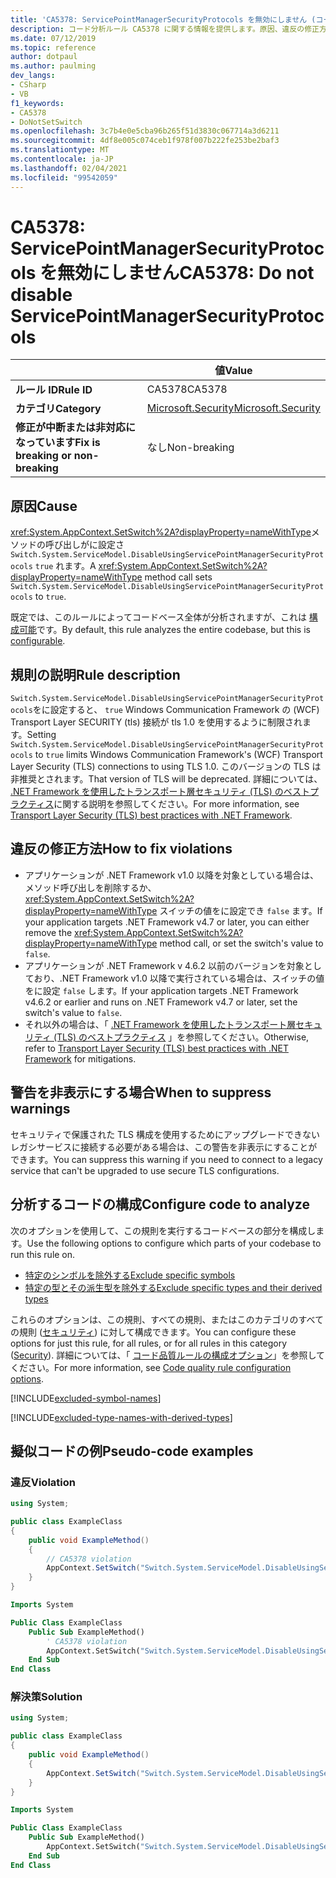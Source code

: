```yaml
---
title: 'CA5378: ServicePointManagerSecurityProtocols を無効にしません (コード分析)'
description: コード分析ルール CA5378 に関する情報を提供します。原因、違反の修正方法、非表示にするタイミングなどが含まれます。
ms.date: 07/12/2019
ms.topic: reference
author: dotpaul
ms.author: paulming
dev_langs:
- CSharp
- VB
f1_keywords:
- CA5378
- DoNotSetSwitch
ms.openlocfilehash: 3c7b4e0e5cba96b265f51d3830c067714a3d6211
ms.sourcegitcommit: 4df8e005c074ceb1f978f007b222fe253be2baf3
ms.translationtype: MT
ms.contentlocale: ja-JP
ms.lasthandoff: 02/04/2021
ms.locfileid: "99542059"
---
```

# <a name="ca5378-do-not-disable-servicepointmanagersecurityprotocols"></a><span data-ttu-id="e3b7d-103">CA5378: ServicePointManagerSecurityProtocols を無効にしません</span><span class="sxs-lookup"><span data-stu-id="e3b7d-103">CA5378: Do not disable ServicePointManagerSecurityProtocols</span></span>

| | <span data-ttu-id="e3b7d-104">値</span><span class="sxs-lookup"><span data-stu-id="e3b7d-104">Value</span></span> |
|-|-|
| <span data-ttu-id="e3b7d-105">**ルール ID**</span><span class="sxs-lookup"><span data-stu-id="e3b7d-105">**Rule ID**</span></span> |<span data-ttu-id="e3b7d-106">CA5378</span><span class="sxs-lookup"><span data-stu-id="e3b7d-106">CA5378</span></span>|
| <span data-ttu-id="e3b7d-107">**カテゴリ**</span><span class="sxs-lookup"><span data-stu-id="e3b7d-107">**Category**</span></span> |[<span data-ttu-id="e3b7d-108">Microsoft.Security</span><span class="sxs-lookup"><span data-stu-id="e3b7d-108">Microsoft.Security</span></span>](security-warnings.md)|
| <span data-ttu-id="e3b7d-109">**修正が中断または非対応になっています**</span><span class="sxs-lookup"><span data-stu-id="e3b7d-109">**Fix is breaking or non-breaking**</span></span> |<span data-ttu-id="e3b7d-110">なし</span><span class="sxs-lookup"><span data-stu-id="e3b7d-110">Non-breaking</span></span>|

## <a name="cause"></a><span data-ttu-id="e3b7d-111">原因</span><span class="sxs-lookup"><span data-stu-id="e3b7d-111">Cause</span></span>

<span data-ttu-id="e3b7d-112"><xref:System.AppContext.SetSwitch%2A?displayProperty=nameWithType>メソッドの呼び出しがに設定さ `Switch.System.ServiceModel.DisableUsingServicePointManagerSecurityProtocols` `true` れます。</span><span class="sxs-lookup"><span data-stu-id="e3b7d-112">A <xref:System.AppContext.SetSwitch%2A?displayProperty=nameWithType> method call sets `Switch.System.ServiceModel.DisableUsingServicePointManagerSecurityProtocols` to `true`.</span></span>

<span data-ttu-id="e3b7d-113">既定では、このルールによってコードベース全体が分析されますが、これは [構成可能](#configure-code-to-analyze)です。</span><span class="sxs-lookup"><span data-stu-id="e3b7d-113">By default, this rule analyzes the entire codebase, but this is [configurable](#configure-code-to-analyze).</span></span>

## <a name="rule-description"></a><span data-ttu-id="e3b7d-114">規則の説明</span><span class="sxs-lookup"><span data-stu-id="e3b7d-114">Rule description</span></span>

<span data-ttu-id="e3b7d-115">`Switch.System.ServiceModel.DisableUsingServicePointManagerSecurityProtocols`をに設定すると、 `true` Windows Communication Framework の (WCF) Transport Layer SECURITY (tls) 接続が tls 1.0 を使用するように制限されます。</span><span class="sxs-lookup"><span data-stu-id="e3b7d-115">Setting `Switch.System.ServiceModel.DisableUsingServicePointManagerSecurityProtocols` to `true` limits Windows Communication Framework's (WCF) Transport Layer Security (TLS) connections to using TLS 1.0.</span></span> <span data-ttu-id="e3b7d-116">このバージョンの TLS は非推奨とされます。</span><span class="sxs-lookup"><span data-stu-id="e3b7d-116">That version of TLS will be deprecated.</span></span> <span data-ttu-id="e3b7d-117">詳細については、 [.NET Framework を使用したトランスポート層セキュリティ (TLS) のベストプラクティス](../../../framework/network-programming/tls.md#switchsystemservicemodeldisableusingservicepointmanagersecurityprotocols)に関する説明を参照してください。</span><span class="sxs-lookup"><span data-stu-id="e3b7d-117">For more information, see [Transport Layer Security (TLS) best practices with .NET Framework](../../../framework/network-programming/tls.md#switchsystemservicemodeldisableusingservicepointmanagersecurityprotocols).</span></span>

## <a name="how-to-fix-violations"></a><span data-ttu-id="e3b7d-118">違反の修正方法</span><span class="sxs-lookup"><span data-stu-id="e3b7d-118">How to fix violations</span></span>

- <span data-ttu-id="e3b7d-119">アプリケーションが .NET Framework v1.0 以降を対象としている場合は、メソッド呼び出しを削除するか、 <xref:System.AppContext.SetSwitch%2A?displayProperty=nameWithType> スイッチの値をに設定でき `false` ます。</span><span class="sxs-lookup"><span data-stu-id="e3b7d-119">If your application targets .NET Framework v4.7 or later, you can either remove the <xref:System.AppContext.SetSwitch%2A?displayProperty=nameWithType> method call, or set the switch's value to `false`.</span></span>
- <span data-ttu-id="e3b7d-120">アプリケーションが .NET Framework v 4.6.2 以前のバージョンを対象としており、.NET Framework v1.0 以降で実行されている場合は、スイッチの値をに設定 `false` します。</span><span class="sxs-lookup"><span data-stu-id="e3b7d-120">If your application targets .NET Framework v4.6.2 or earlier and runs on .NET Framework v4.7 or later, set the switch's value to `false`.</span></span>
- <span data-ttu-id="e3b7d-121">それ以外の場合は、「 [.NET Framework を使用したトランスポート層セキュリティ (TLS) のベストプラクティス](../../../framework/network-programming/tls.md) 」を参照してください。</span><span class="sxs-lookup"><span data-stu-id="e3b7d-121">Otherwise, refer to [Transport Layer Security (TLS) best practices with .NET Framework](../../../framework/network-programming/tls.md) for mitigations.</span></span>

## <a name="when-to-suppress-warnings"></a><span data-ttu-id="e3b7d-122">警告を非表示にする場合</span><span class="sxs-lookup"><span data-stu-id="e3b7d-122">When to suppress warnings</span></span>

<span data-ttu-id="e3b7d-123">セキュリティで保護された TLS 構成を使用するためにアップグレードできないレガシサービスに接続する必要がある場合は、この警告を非表示にすることができます。</span><span class="sxs-lookup"><span data-stu-id="e3b7d-123">You can suppress this warning if you need to connect to a legacy service that can't be upgraded to use secure TLS configurations.</span></span>

## <a name="configure-code-to-analyze"></a><span data-ttu-id="e3b7d-124">分析するコードの構成</span><span class="sxs-lookup"><span data-stu-id="e3b7d-124">Configure code to analyze</span></span>

<span data-ttu-id="e3b7d-125">次のオプションを使用して、この規則を実行するコードベースの部分を構成します。</span><span class="sxs-lookup"><span data-stu-id="e3b7d-125">Use the following options to configure which parts of your codebase to run this rule on.</span></span>

- [<span data-ttu-id="e3b7d-126">特定のシンボルを除外する</span><span class="sxs-lookup"><span data-stu-id="e3b7d-126">Exclude specific symbols</span></span>](#exclude-specific-symbols)
- [<span data-ttu-id="e3b7d-127">特定の型とその派生型を除外する</span><span class="sxs-lookup"><span data-stu-id="e3b7d-127">Exclude specific types and their derived types</span></span>](#exclude-specific-types-and-their-derived-types)

<span data-ttu-id="e3b7d-128">これらのオプションは、この規則、すべての規則、またはこのカテゴリのすべての規則 ([セキュリティ](security-warnings.md)) に対して構成できます。</span><span class="sxs-lookup"><span data-stu-id="e3b7d-128">You can configure these options for just this rule, for all rules, or for all rules in this category ([Security](security-warnings.md)).</span></span> <span data-ttu-id="e3b7d-129">詳細については、「 [コード品質ルールの構成オプション](../code-quality-rule-options.md)」を参照してください。</span><span class="sxs-lookup"><span data-stu-id="e3b7d-129">For more information, see [Code quality rule configuration options](../code-quality-rule-options.md).</span></span>

[!INCLUDE[excluded-symbol-names](~/includes/code-analysis/excluded-symbol-names.md)]

[!INCLUDE[excluded-type-names-with-derived-types](~/includes/code-analysis/excluded-type-names-with-derived-types.md)]

## <a name="pseudo-code-examples"></a><span data-ttu-id="e3b7d-130">擬似コードの例</span><span class="sxs-lookup"><span data-stu-id="e3b7d-130">Pseudo-code examples</span></span>

### <a name="violation"></a><span data-ttu-id="e3b7d-131">違反</span><span class="sxs-lookup"><span data-stu-id="e3b7d-131">Violation</span></span>

```csharp
using System;

public class ExampleClass
{
    public void ExampleMethod()
    {
        // CA5378 violation
        AppContext.SetSwitch("Switch.System.ServiceModel.DisableUsingServicePointManagerSecurityProtocols", true);
    }
}
```

```vb
Imports System

Public Class ExampleClass
    Public Sub ExampleMethod()
        ' CA5378 violation
        AppContext.SetSwitch("Switch.System.ServiceModel.DisableUsingServicePointManagerSecurityProtocols", true)
    End Sub
End Class
```

### <a name="solution"></a><span data-ttu-id="e3b7d-132">解決策</span><span class="sxs-lookup"><span data-stu-id="e3b7d-132">Solution</span></span>

```csharp
using System;

public class ExampleClass
{
    public void ExampleMethod()
    {
        AppContext.SetSwitch("Switch.System.ServiceModel.DisableUsingServicePointManagerSecurityProtocols", false);
    }
}
```

```vb
Imports System

Public Class ExampleClass
    Public Sub ExampleMethod()
        AppContext.SetSwitch("Switch.System.ServiceModel.DisableUsingServicePointManagerSecurityProtocols", false)
    End Sub
End Class
```
